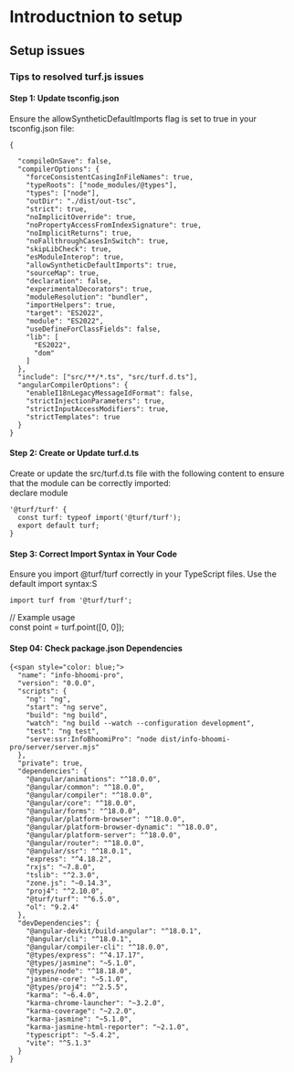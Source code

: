 # Introductnion to setup
## Setup issues
### Tips to resolved turf.js issues
#### Step 1: Update tsconfig.json  


Ensure the allowSyntheticDefaultImports flag is set to true in your tsconfig.json file: 
```
{
  
  "compileOnSave": false,  
  "compilerOptions": {  
    "forceConsistentCasingInFileNames": true,  
    "typeRoots": ["node_modules/@types"],  
    "types": ["node"],  
    "outDir": "./dist/out-tsc",  
    "strict": true,  
    "noImplicitOverride": true,  
    "noPropertyAccessFromIndexSignature": true,  
    "noImplicitReturns": true,  
    "noFallthroughCasesInSwitch": true,  
    "skipLibCheck": true,  
    "esModuleInterop": true,  
    "allowSyntheticDefaultImports": true,  
    "sourceMap": true,  
    "declaration": false,  
    "experimentalDecorators": true,  
    "moduleResolution": "bundler",  
    "importHelpers": true,  
    "target": "ES2022",  
    "module": "ES2022",  
    "useDefineForClassFields": false,  
    "lib": [  
      "ES2022",  
      "dom"  
    ]  
  },  
  "include": ["src/**/*.ts", "src/turf.d.ts"],  
  "angularCompilerOptions": {  
    "enableI18nLegacyMessageIdFormat": false,  
    "strictInjectionParameters": true,  
    "strictInputAccessModifiers": true,  
    "strictTemplates": true  
  }  
}  
```
#### Step 2: Create or Update turf.d.ts  
Create or update the src/turf.d.ts file with the following content to ensure that the module can be correctly imported:  
declare module 

```
'@turf/turf' {   
  const turf: typeof import('@turf/turf');  
  export default turf;  
}  
```
#### Step 3: Correct Import Syntax in Your Code
Ensure you import @turf/turf correctly in your TypeScript files. Use the default import syntax:S   
```
import turf from '@turf/turf';  
```
// Example usage  
const point = turf.point([0, 0]);  

#### Step 04: Check package.json Dependencies  
```
{<span style="color: blue;">
  "name": "info-bhoomi-pro",  
  "version": "0.0.0",   
  "scripts": {  
    "ng": "ng",  
    "start": "ng serve",  
    "build": "ng build",  
    "watch": "ng build --watch --configuration development",  
    "test": "ng test",  
    "serve:ssr:InfoBhoomiPro": "node dist/info-bhoomi-pro/server/server.mjs"  
  },  
  "private": true,  
  "dependencies": {  
    "@angular/animations": "^18.0.0",  
    "@angular/common": "^18.0.0",  
    "@angular/compiler": "^18.0.0",  
    "@angular/core": "^18.0.0",  
    "@angular/forms": "^18.0.0",  
    "@angular/platform-browser": "^18.0.0",  
    "@angular/platform-browser-dynamic": "^18.0.0",  
    "@angular/platform-server": "^18.0.0",  
    "@angular/router": "^18.0.0",  
    "@angular/ssr": "^18.0.1",  
    "express": "^4.18.2",  
    "rxjs": "~7.8.0",  
    "tslib": "^2.3.0",  
    "zone.js": "~0.14.3",  
    "proj4": "^2.10.0",  
    "@turf/turf": "^6.5.0",  
    "ol": "9.2.4"  
  },  
  "devDependencies": {  
    "@angular-devkit/build-angular": "^18.0.1",  
    "@angular/cli": "^18.0.1",  
    "@angular/compiler-cli": "^18.0.0",  
    "@types/express": "^4.17.17",  
    "@types/jasmine": "~5.1.0",  
    "@types/node": "^18.18.0",  
    "jasmine-core": "~5.1.0",  
    "@types/proj4": "^2.5.5",  
    "karma": "~6.4.0",  
    "karma-chrome-launcher": "~3.2.0",  
    "karma-coverage": "~2.2.0",  
    "karma-jasmine": "~5.1.0",  
    "karma-jasmine-html-reporter": "~2.1.0",  
    "typescript": "~5.4.2",  
    "vite": "^5.1.3"  
  }  
}  
```
